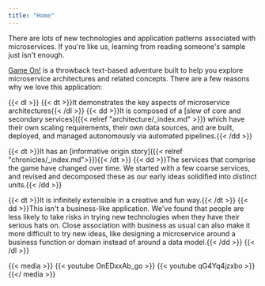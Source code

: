 ```yaml
---
title: "Home"
---
```

There are lots of new technologies and application patterns associated with
microservices. If you're like us, learning from reading someone's sample just
isn't enough.

[Game On!](https://gameontext.org/) is a throwback text-based adventure built to
help you explore microservice architectures and related concepts.
There are a few reasons why we love this application:

{{< dl >}}
{{< dt >}}It demonstrates the key aspects of microservice architectures{{< /dl >}}
{{< dd >}}It is composed of a [slew of core and secondary services]({{< relref "architecture/_index.md" >}}) which
have their own scaling requirements, their own data sources, and are built,
deployed, and managed autonomously via automated pipelines.{{< /dd >}}

{{< dt >}}It has an [informative origin story]({{< relref "chronicles/_index.md">}}){{< /dt >}}
{{< dd >}}The services that comprise the game have changed over time. We started with a
few coarse services, and revised and decomposed these as our early ideas
solidified into distinct units.{{< /dd >}}

{{< dt >}}It is infinitely extensible in a creative and fun way.{{< /dt >}}
{{< dd >}}This isn't a business-like application. We've found that people are less
likely to take risks in trying new technologies when they have their serious hats
on. Close association with business as usual can also make it more difficult to try
new ideas, like designing a microservice around a business function or domain instead
of around a data model.{{< /dd >}}
{{< /dl >}}

{{< media >}}
{{< youtube OnEDxxAb_go >}}
{{< youtube qG4Yq4jzxbo >}}
{{</ media >}}